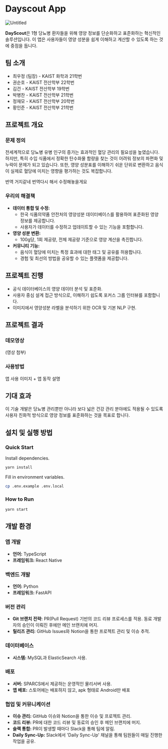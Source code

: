 # Dayscout App

![Untitled](https://prod-files-secure.s3.us-west-2.amazonaws.com/1a473e01-f310-496d-95cd-35def5e739a4/e3dff3cc-619e-449a-9a92-a9c33439609c/Untitled.svg)

**DayScout**은 1형 당뇨병 환자들을 위해 영양 정보를 단순화하고 표준화하는 혁신적인 솔루션입니다. 이 앱은 사용자들이 영양 성분을 쉽게 이해하고 계산할 수 있도록 하는 것에 중점을 둡니다.

## **팀 소개**

- 최우정 (팀장) - KAIST 화학과 21학번
- 권순호 - KAIST 전산학부 22학번
- 김건 - KAIST 전산학부 19학번
- 박병찬 - KAIST 전산학부 21학번
- 정재모 - KAIST 전산학부 20학번
- 황인준 - KAIST 전산학부 21학번

## 프로젝트 개요

### **문제 정의**

전세계적으로 당뇨병 유병 인구의 증가는 효과적인 혈당 관리의 필요성을 높였습니다. 하지만, 특히 수입 식품에서 정확한 탄수화물 함량을 찾는 것이 어려워 정보의 파편화 및 누락이 문제가 되고 있습니다. 또한, 영양 성분표를 이해하기 쉬운 단위로 변환하고 음식이 실제로 혈당에 미치는 영향을 평가하는 것도 복잡합니다.

번역 거지같네 번역다시 해서 수정해놓을게요

### **우리의 해결책**

- **데이터 통합 및 수정:**
    - 한국 식품의약품 안전처의 영양성분 데이터베이스를 활용하여 표준화된 영양 정보를 제공합니다.
    - 사용자가 데이터를 수정하고 업데이트할 수 있는 기능을 포함합니다.
- **영양 성분 변환:**
    - 100g당, 1회 제공량, 전체 제공량 기준으로 영양 계산을 촉진합니다.
- **커뮤니티 기능:**
    - 음식이 혈당에 미치는 특정 효과에 대한 태그 및 공유를 허용합니다.
    - 경험 및 최선의 방법을 공유할 수 있는 플랫폼을 제공합니다.

## **프로젝트 진행**

- 공식 데이터베이스의 영양 데이터 분석 및 표준화.
- 사용자 중심 설계 접근 방식으로, 이해하기 쉽도록 포커스 그룹 인터뷰를 포함합니다.
- 이미지에서 영양성분 라벨을 분석하기 위한 OCR 및 기본 NLP 구현.

## 프로젝트 결과

### 데모영상

(영상 첨부)

### 사용방법

앱 사용 이미지 + 앱 동작 설명

## **기대 효과**

이 기술 개발은 당뇨병 관리뿐만 아니라 보다 넓은 건강 관리 분야에도 적용될 수 있도록 사용자 친화적 방식으로 영양 정보를 표준화하는 것을 목표로 합니다.

## **설치 및 실행 방법**

### Quick Start

Install dependencies.

```bash
yarn install
```

Fill in environment variables.

```bash
cp .env.example .env.local
```

### How to Run

```bash
yarn start
```

## **개발 환경**

### **앱 개발**

- **언어:** TypeScript
- **프레임워크:** React Native

### **백엔드 개발**

- **언어:** Python
- **프레임워크:** FastAPI

### **버전 관리**

- **Git 브랜치 전략:** PR(Pull Request) 기반의 코드 리뷰 프로세스를 적용. 동료 개발자의 승인이 이뤄진 후에만 메인 브랜치에 머지.
- **릴리즈 관리:** GitHub Issues와 Notion을 통한 프로젝트 관리 및 이슈 추적.

### **데이터베이스**

- **시스템:** MySQL과 ElasticSearch 사용.

### **배포**

- **서버:** SPARCS에서 제공하는 운영적인 물리서버 사용.
- **앱 배포:** 스토어에는 배포하지 않고, apk 형태로 Android만 배포

### **협업 및 커뮤니케이션**

- **이슈 관리:** GitHub 이슈와 Notion을 통한 이슈 및 프로젝트 관리.
- **코드 리뷰:** PR에 대한 코드 리뷰 및 동료의 승인 후 메인 브랜치에 머지.
- **슬랙 통합:** PR이 발생할 때마다 Slack을 통해 팀에 알림.
- **Daily Sync-Up:** Slack에서 'Daily Sync-Up' 채널을 통해 팀원들이 매일 진행한 작업을 공유.
